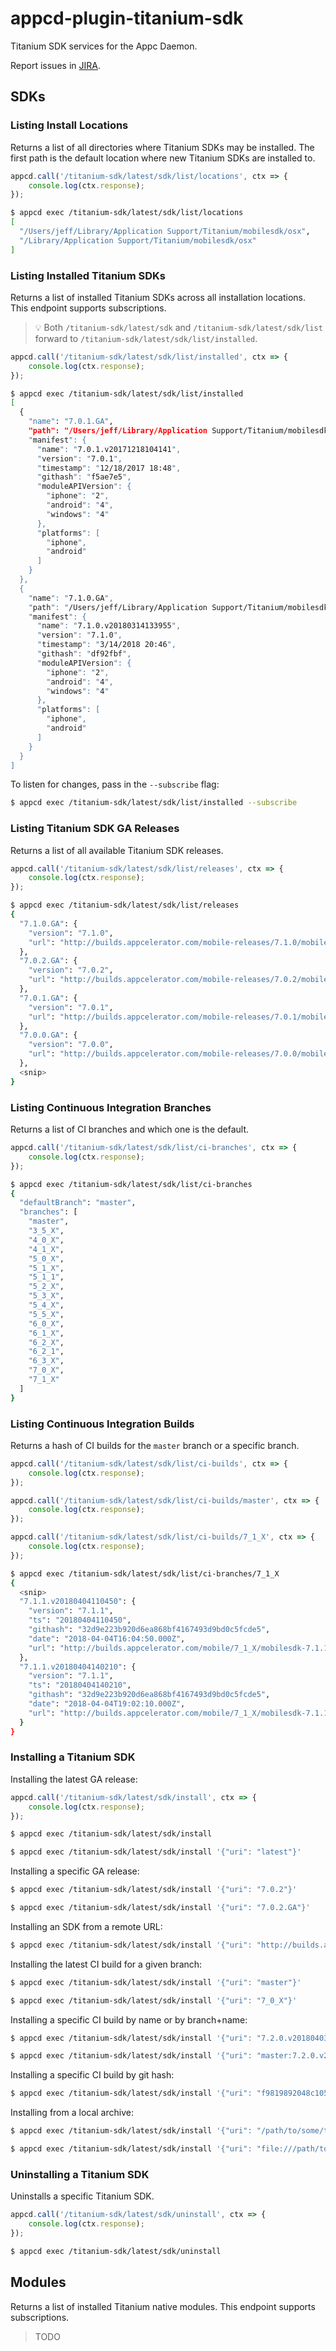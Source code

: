 # appcd-plugin-titanium-sdk

Titanium SDK services for the Appc Daemon.

Report issues in [JIRA](https://jira.appcelerator.org/projects/DAEMON/issues).

## SDKs

### Listing Install Locations

Returns a list of all directories where Titanium SDKs may be installed. The first path is the
default location where new Titanium SDKs are installed to.

```js
appcd.call('/titanium-sdk/latest/sdk/list/locations', ctx => {
	console.log(ctx.response);
});
```

```sh
$ appcd exec /titanium-sdk/latest/sdk/list/locations
[
  "/Users/jeff/Library/Application Support/Titanium/mobilesdk/osx",
  "/Library/Application Support/Titanium/mobilesdk/osx"
]
```

### Listing Installed Titanium SDKs

Returns a list of installed Titanium SDKs across all installation locations. This endpoint supports
subscriptions.

> :bulb: Both `/titanium-sdk/latest/sdk` and `/titanium-sdk/latest/sdk/list` forward to
> `/titanium-sdk/latest/sdk/list/installed`.

```js
appcd.call('/titanium-sdk/latest/sdk/list/installed', ctx => {
	console.log(ctx.response);
});
```

```sh
$ appcd exec /titanium-sdk/latest/sdk/list/installed
[
  {
    "name": "7.0.1.GA",
    "path": "/Users/jeff/Library/Application Support/Titanium/mobilesdk/osx/7.0.1.GA",
    "manifest": {
      "name": "7.0.1.v20171218104141",
      "version": "7.0.1",
      "timestamp": "12/18/2017 18:48",
      "githash": "f5ae7e5",
      "moduleAPIVersion": {
        "iphone": "2",
        "android": "4",
        "windows": "4"
      },
      "platforms": [
        "iphone",
        "android"
      ]
    }
  },
  {
    "name": "7.1.0.GA",
    "path": "/Users/jeff/Library/Application Support/Titanium/mobilesdk/osx/7.1.0.GA",
    "manifest": {
      "name": "7.1.0.v20180314133955",
      "version": "7.1.0",
      "timestamp": "3/14/2018 20:46",
      "githash": "df92fbf",
      "moduleAPIVersion": {
        "iphone": "2",
        "android": "4",
        "windows": "4"
      },
      "platforms": [
        "iphone",
        "android"
      ]
    }
  }
]
```

To listen for changes, pass in the `--subscribe` flag:

```sh
$ appcd exec /titanium-sdk/latest/sdk/list/installed --subscribe
```

### Listing Titanium SDK GA Releases

Returns a list of all available Titanium SDK releases.

```js
appcd.call('/titanium-sdk/latest/sdk/list/releases', ctx => {
	console.log(ctx.response);
});
```

```sh
$ appcd exec /titanium-sdk/latest/sdk/list/releases
{
  "7.1.0.GA": {
    "version": "7.1.0",
    "url": "http://builds.appcelerator.com/mobile-releases/7.1.0/mobilesdk-7.1.0.GA-osx.zip"
  },
  "7.0.2.GA": {
    "version": "7.0.2",
    "url": "http://builds.appcelerator.com/mobile-releases/7.0.2/mobilesdk-7.0.2.GA-osx.zip"
  },
  "7.0.1.GA": {
    "version": "7.0.1",
    "url": "http://builds.appcelerator.com/mobile-releases/7.0.1/mobilesdk-7.0.1.GA-osx.zip"
  },
  "7.0.0.GA": {
    "version": "7.0.0",
    "url": "http://builds.appcelerator.com/mobile-releases/7.0.0/mobilesdk-7.0.0.GA-osx.zip"
  },
  <snip>
}
```

### Listing Continuous Integration Branches

Returns a list of CI branches and which one is the default.

```js
appcd.call('/titanium-sdk/latest/sdk/list/ci-branches', ctx => {
	console.log(ctx.response);
});
```

```sh
$ appcd exec /titanium-sdk/latest/sdk/list/ci-branches
{
  "defaultBranch": "master",
  "branches": [
    "master",
    "3_5_X",
    "4_0_X",
    "4_1_X",
    "5_0_X",
    "5_1_X",
    "5_1_1",
    "5_2_X",
    "5_3_X",
    "5_4_X",
    "5_5_X",
    "6_0_X",
    "6_1_X",
    "6_2_X",
    "6_2_1",
    "6_3_X",
    "7_0_X",
    "7_1_X"
  ]
}
```

### Listing Continuous Integration Builds

Returns a hash of CI builds for the `master` branch or a specific branch.

```js
appcd.call('/titanium-sdk/latest/sdk/list/ci-builds', ctx => {
	console.log(ctx.response);
});

appcd.call('/titanium-sdk/latest/sdk/list/ci-builds/master', ctx => {
	console.log(ctx.response);
});

appcd.call('/titanium-sdk/latest/sdk/list/ci-builds/7_1_X', ctx => {
	console.log(ctx.response);
});
```

```sh
$ appcd exec /titanium-sdk/latest/sdk/list/ci-branches/7_1_X
{
  <snip>
  "7.1.1.v20180404110450": {
    "version": "7.1.1",
    "ts": "20180404110450",
    "githash": "32d9e223b920d6ea868bf4167493d9bd0c5fcde5",
    "date": "2018-04-04T16:04:50.000Z",
    "url": "http://builds.appcelerator.com/mobile/7_1_X/mobilesdk-7.1.1.v20180404110450-osx.zip"
  },
  "7.1.1.v20180404140210": {
    "version": "7.1.1",
    "ts": "20180404140210",
    "githash": "32d9e223b920d6ea868bf4167493d9bd0c5fcde5",
    "date": "2018-04-04T19:02:10.000Z",
    "url": "http://builds.appcelerator.com/mobile/7_1_X/mobilesdk-7.1.1.v20180404140210-osx.zip"
  }
}
```

### Installing a Titanium SDK

Installing the latest GA release:

```js
appcd.call('/titanium-sdk/latest/sdk/install', ctx => {
	console.log(ctx.response);
});
```

```sh
$ appcd exec /titanium-sdk/latest/sdk/install
```

```sh
$ appcd exec /titanium-sdk/latest/sdk/install '{"uri": "latest"}'
```

Installing a specific GA release:

```sh
$ appcd exec /titanium-sdk/latest/sdk/install '{"uri": "7.0.2"}'
```

```sh
$ appcd exec /titanium-sdk/latest/sdk/install '{"uri": "7.0.2.GA"}'
```

Installing an SDK from a remote URL:

```sh
$ appcd exec /titanium-sdk/latest/sdk/install '{"uri": "http://builds.appcelerator.com/mobile-releases/7.1.0/mobilesdk-7.1.0.GA-osx.zip"}'
```

Installing the latest CI build for a given branch:

```sh
$ appcd exec /titanium-sdk/latest/sdk/install '{"uri": "master"}'
```

```sh
$ appcd exec /titanium-sdk/latest/sdk/install '{"uri": "7_0_X"}'
```

Installing a specific CI build by name or by branch+name:

```sh
$ appcd exec /titanium-sdk/latest/sdk/install '{"uri": "7.2.0.v20180403153400"}'
```

```sh
$ appcd exec /titanium-sdk/latest/sdk/install '{"uri": "master:7.2.0.v20180403153400"}'
```

Installing a specific CI build by git hash:

```sh
$ appcd exec /titanium-sdk/latest/sdk/install '{"uri": "f9819892048c1056e4dafde22ccd1d59afae8941"}'
```

Installing from a local archive:

```sh
$ appcd exec /titanium-sdk/latest/sdk/install '{"uri": "/path/to/some/titanium-dist.zip"}'
```

```sh
$ appcd exec /titanium-sdk/latest/sdk/install '{"uri": "file:///path/to/some/titanium-dist.zip"}'
```

### Uninstalling a Titanium SDK

Uninstalls a specific Titanium SDK.

```js
appcd.call('/titanium-sdk/latest/sdk/uninstall', ctx => {
	console.log(ctx.response);
});
```

```sh
$ appcd exec /titanium-sdk/latest/sdk/uninstall
```

## Modules

Returns a list of installed Titanium native modules. This endpoint supports subscriptions.

> TODO
